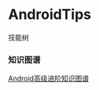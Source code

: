 # AndroidTips
技能树

### 知识图谱
[Android高级进阶知识图谱](https://github.com/msandroid/AndroidTips/blob/master/Android%20%E9%AB%98%E7%BA%A7%E8%BF%9B%E9%98%B6.png)
